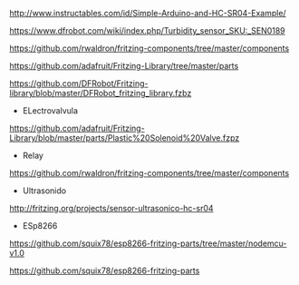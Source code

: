 http://www.instructables.com/id/Simple-Arduino-and-HC-SR04-Example/


https://www.dfrobot.com/wiki/index.php/Turbidity_sensor_SKU:_SEN0189

https://github.com/rwaldron/fritzing-components/tree/master/components

https://github.com/adafruit/Fritzing-Library/tree/master/parts

https://github.com/DFRobot/Fritzing-library/blob/master/DFRobot_fritzing_library.fzbz

- ELectrovalvula

https://github.com/adafruit/Fritzing-Library/blob/master/parts/Plastic%20Solenoid%20Valve.fzpz

- Relay

https://github.com/rwaldron/fritzing-components/tree/master/components

- Ultrasonido 

http://fritzing.org/projects/sensor-ultrasonico-hc-sr04

- ESp8266

https://github.com/squix78/esp8266-fritzing-parts/tree/master/nodemcu-v1.0

https://github.com/squix78/esp8266-fritzing-parts

